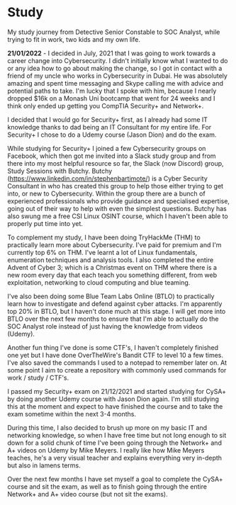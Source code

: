 # Study
My study journey from Detective Senior Constable to SOC Analyst, while trying to fit in work, two kids and my own life. 

**21/01/2022** - I decided in July, 2021 that I was going to work towards a career change into Cybersecurity. I didn't initially know what I wanted to do or any idea how to go about making the change, so I got in contact with a friend of my uncle who works in Cybersecurity in Dubai. He was absolutely amazing and spent time messaging and Skype calling me with advice and potential paths to take. I'm lucky that I spoke with him, because I nearly dropped $16k on a Monash Uni bootcamp that went for 24 weeks and I think only ended up getting you CompTIA Security+ and Network+.

I decided that I would go for Security+ first, as I already had some IT knowledge thanks to dad being an IT Consultant for my entire life. For Security+ I chose to do a Udemy course (Jason Dion) and do the exam. 

While studying for Security+ I joined a few Cybersecurity groups on Facebook, which then got me invited into a Slack study group and from there into my most helpful resource so far, the Slack (now Discord) group, Study Sessions with Butchy. Butchy (https://www.linkedin.com/in/stephenbartimote/) is a Cyber Security Consultant in who has created this group to help those either trying to get into, or new to Cybersecurity. Within the group there are a bunch of experienced professionals who provide guidance and specialised expertise, going out of their way to help with even the simplest questions. Butchy has also swung me a free CSI Linux OSINT course, which I haven't been able to properly put time into yet. 

To complement my study, I have been doing TryHackMe (THM) to practically learn more about Cybersecurity. I've paid for premium and I'm currently top 6% on THM. I've learnt a lot of Linux fundamentals, enumeration techniques and analysis tools. I also completed the entire Advent of Cyber 3; which is a Christmas event on THM where there is a new room every day that each teach you something different, from web exploitation, networking to cloud computing and blue teaming. 

I've also been doing some Blue Team Labs Online (BTLO) to practically learn how to investigate and defend against cyber attacks. I'm apparently top 20% in BTLO, but I haven't done much at this stage. I will get more into BTLO over the next few months to ensure that I'm able to actually do the SOC Analyst role instead of just having the knowledge from videos (Udemy). 

Another fun thing I've done is some CTF's, I haven't completely finished one yet but I have done OverTheWire's Bandit CTF to level 10 a few times. I've also saved the commands I used to a notepad to remember later on. At some point I aim to create a repository with commonly used commands for work / study / CTF's. 

I passed my Security+ exam on 21/12/2021 and started studying for CySA+ by doing another Udemy course with Jason Dion again. I'm still studying this at the moment and expect to have finished the course and to take the exam sometime within the next 3-4 months. 

During this time, I also decided to brush up more on my basic IT and networking knowledge, so when I have free time but not long enough to sit down for a solid chunk of time I've been going through the Network+ and A+ videos on Udemy by Mike Meyers. I really like how Mike Meyers teaches, he's a very visual teacher and explains everything very in-depth but also in lamens terms. 

Over the next few months I have set myself a goal to complete the CySA+ course and sit the exam, as well as to finish going through the entire Network+ and A+ video course (but not sit the exams). 
